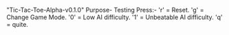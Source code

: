 "Tic-Tac-Toe-Alpha-v0.1.0"
Purpose- Testing 
 
Press:-
'r' = Reset.
'g' = Change Game Mode.
'0' = Low AI difficulty.
'1' = Unbeatable AI difficulty.
'q' = quite.

